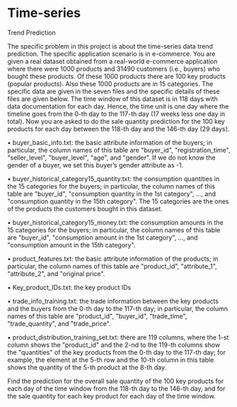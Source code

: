 # Time-series
Trend Prediction


The specific problem in this project is about the time-series data trend prediction. The specific application scenario is in e-commerce. You are given a real dataset obtained from a real-world e-commerce application where there were 1000 products and 31490 customers (i.e., buyers) who bought these products. Of these 1000 products there are 100 key products (popular products). Also these 1000 products are in 15 categories. The specific data are given in the seven files and the specific details of these files are given below. The time window of this dataset is in 118 days with data documentation for each day. Hence, the time unit is one day where the timeline goes from the 0-th day to the 117-th day (17 weeks less one day in total). Now you are asked to do the sale quantity prediction for the 100 key products for each day between the 118-th day and the 146-th day (29 days).

•	buyer_basic_info.txt: the basic attribute information of the buyers; in particular, the column names of this table are "buyer_id", "registration_time", "seller_level", "buyer_level", "age", and "gender". If we do not know the gender of a buyer, we set this buyer’s gender attribute as -1.

•	buyer_historical_category15_quantity.txt: the consumption quantities in the 15 categories for the buyers; in particular, the column names of this table are "buyer_id", "consumption quantity in the 1st category", ..., and "consumption quantity in the 15th category". The 15 categories are the ones of the products the customers bought in this dataset.

•	buyer_historical_category15_money.txt: the consumption amounts in the 15 categories for the buyers; in particular, the column names of this table are "buyer_id", "consumption amount in the 1st category", ..., and "consumption amount in the 15th category".

•	product_features.txt: the basic attribute information of the products; in particular, the column names of this table are "product_id", "attribute_1", "attribute_2", and "original price".

•	Key_product_IDs.txt: the key product IDs

•	trade_info_training.txt: the trade information between the key products and the buyers from the 0-th day to the 117-th day; in particular, the column names of this table are "product_id", "buyer_id", "trade_time", "trade_quantity", and "trade_price".

•	product_distribution_training_set.txt: there are 119 columns, where the 1-st column shows the "product_id" and the 2-nd to the 119-th columns show the "quantities" of the key products from the 0-th day to the 117-th day; for example, the element at the 5-th row and the 10-th column in this table shows the quantity of the 5-th product at the 8-th day.


Find the prediction for the overall sale quantity of the 100 key products for each day of the time window from the 118-th day to the 146-th day, and for the sale quantity for each key product for each day of the time window. 

